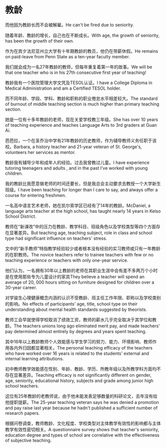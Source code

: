 # 教龄

<p><span class="chinese">而他因为教龄长而不会被解雇。</span><span class="english">He can't be fired due to seniority.</span></p>

<p><span class="chinese">随着年龄、教龄的增长，自己也在不断成长。</span><span class="english">With age, the growth of seniority, has been the growth of their own.</span></p>

<p><span class="chinese">作为在宾夕法尼亚州立大学有十年期教龄的教员，他仍在带薪休假。</span><span class="english">He remains on paid-leave from Penn State as a ten-year faculty member.</span></p>

<p><span class="chinese">我们就会成为一名27年教龄的教师，但每年重复着第一年的故事。</span><span class="english">We will be that one teacher who is in his 27th consecutive first year of teaching!</span></p>

<p><span class="chinese">教龄我有一个医院管理大学文凭及TESOL认证。</span><span class="english">I have a College Diploma in Medical Administration and am a Certified TESOL holder.</span></p>

<p><span class="chinese">而不同年龄、学段、学科、教龄和职称的职业倦怠水平相差较大。</span><span class="english">The standard of burnout of middle teaching section is much higher than primary teaching section.</span></p>

<p><span class="chinese">她是一位有十多年教龄的老师，现在关爱学校教三年级。</span><span class="english">She has over 10 years of teaching experience and teaches Language Arts to 3rd graders at Guan Ai.</span></p>

<p><span class="chinese">芭芭拉，一个在圣乔治中学有21年教龄的历史教师，作为辅导教师义务任职于该校。</span><span class="english">Barbara, a history teacher and 21-year veteran of St. George's, volunteers her services as mentor.</span></p>

<p><span class="chinese">教龄我有辅导少年和成年人的经验。过去我曾教过儿童。</span><span class="english">I have experience tutoring teenagers and adults , and in the past I've worked with young children.</span></p>

<p><span class="chinese">我的教龄比我愿意做老师的时间还要长，但是我总会主动要求去教授一个大学新生班级。</span><span class="english">I have been teaching for longer than I care to say, and always offer a course for entering freshmen.</span></p>

<p><span class="chinese">一名高中语言艺术老师，她在凯尔索学区已经有了14年的教龄。</span><span class="english">McDaniel, a language arts teacher at the high school, has taught nearly 14 years in Kelso School District.</span></p>

<p><span class="chinese">教师在“新课改”中的压力在教龄、教学科目、班级角色以及学校类型等四个方面存在显著差异。</span><span class="english">But teaching age, teaching subject, role in class and school type had significant influence on teachers' stress.</span></p>

<p><span class="chinese">文中的“新手教师”特指教学经验较少或者根本没有经验的实习教师或只有一年教龄的在职教师。</span><span class="english">The novice teachers refer to trainee teachers with few or no teaching experience or teachers with only one-year service.</span></p>

<p><span class="chinese">他们认为，一名拥有30年以上教龄的老师在其职业生涯中会有差不多两万个小时是在使用那些专为儿童设计的家具</span><span class="english">They believe a teacher will spend an average of 20, 000 hours sitting on furniture designed for children over a 30-year career.</span></p>

<p><span class="chinese">对学骏生心理健康概念内涵的认识不受教龄、班主任工作年限、职称以及学校类别的影响。</span><span class="english">No effects of participants' age, title, school type on their understanding about mental health standards suggested by theorists.</span></p>

<p><span class="chinese">教师工会早就使得学校取消了绩效工资，教师的薪水几乎完全取决于其学位和教龄。</span><span class="english">The teachers unions long ago eliminated merit pay, and made teachers’ pay determined almost entirely by degrees and years spent teaching.</span></p>

<p><span class="chinese">其中16年以上教龄教师个人效能感与学生学习的努力、能力、环境影响、教师作用各内外归因都显著相关。</span><span class="english">The personal teaching efficacy of the teachers who have worked over 16 years is related to the students' external and internal learning attributions.</span></p>

<p><span class="chinese">初中教师教学效能感在性别、年龄、教龄、学历、所教年级以及所教学科方面均不存在显著差异。</span><span class="english">Teaching efficacy is not significantly different on gender, age, seniority, educational history, subjects and grade among junior high school teachers.</span></p>

<p><span class="chinese">这位有25年教龄的老教师说，由于他未能发表足够数量的科研论文，去年没有给他提职提薪。</span><span class="english">The 25-year teaching veteran says he was denied a promotion and pay raise last year because he hadn't published a sufficient number of research papers.</span></p>

<p><span class="chinese">根据问卷调查，教师教龄、文化程度、学校类型对主体教学有效性的影响都与主体教学有效性密切相关。</span><span class="english">A questionnaire survey shows that teacher's seniority, education degree and types of school are correlative with the effectiveness of subjective teaching.</span></p>

